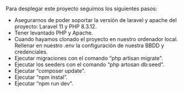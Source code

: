 Para desplegar este proyecto seguimos los siguientes pasos:
- Asegurarnos de poder soportar la versión de laravel y apache del proyecto: Laravel 11 y PHP 8.3.12.
- Tener levantado PHP y Apache.
- Cuando hayamos clonado el proyecto en nuestro ordenador local. Rellenar en nuestro .env la configuración de nuestra BBDD y credenciales.
- Ejecutar migraciones con el comando “php artisan migrate”.
- Ejecutar los seeders con el comando “php artosan db:seed”.
- Ejecutar “composer update”.
- Ejecutar “npm instal”.
- Ejecutar “npm run dev”.

